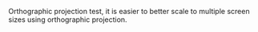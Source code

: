 Orthographic projection test, it is easier to better scale to multiple screen sizes using orthographic projection.
